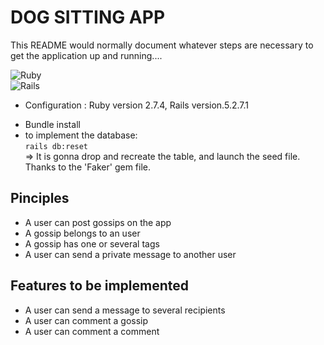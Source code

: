 # DOG SITTING APP

This README would normally document whatever steps are necessary to get the
application up and running....

![Ruby](https://img.shields.io/badge/ruby-%23CC342D.svg?style=for-the-badge&logo=ruby&logoColor=white)  
![Rails](https://img.shields.io/badge/rails-%23CC0000.svg?style=for-the-badge&logo=ruby-on-rails&logoColor=white) 

* Configuration : Ruby version 2.7.4, Rails version.5.2.7.1

- Bundle install
- to implement the database:  
`rails db:reset`  
=> It is gonna drop and recreate the table, and launch the seed file. Thanks to the 'Faker' gem file.

## Pinciples

* A user can post gossips on the app
* A gossip belongs to an user
* A gossip has one or several tags
* A user can send a private message to another user

## Features to be implemented

* A user can send a message to several recipients
* A user can comment a gossip
* A user can comment a comment
